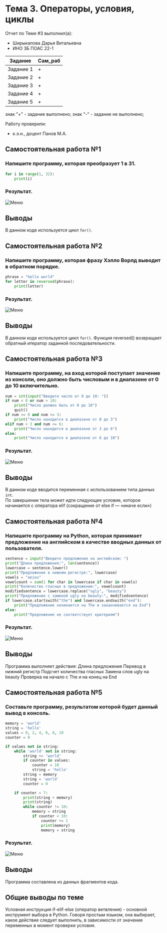 # Тема 3. Операторы, условия, циклы 
Отчет по Теме #3 выполнил(а):
- Ширыкалова Дарья Витальевна
- ИНО ЗБ ПОАС 22-1

| Задание | Сам_раб |
| ------ | ------ |
| Задание 1 | + |
| Задание 2 | + |
| Задание 3 | + |
| Задание 4 | + |
| Задание 5 | + |

знак "+" - задание выполнено; знак "-" - задание не выполнено;

Работу проверили:
- к.э.н., доцент Панов М.А.

## Самостоятельная работа №1
### Напишите программу, которая преобразует 1 в 31.

```python
for i in range(1, 32):
    print(i)
```
### Результат.
![Меню](https://github.com/Davishir/Software_engineering/blob/Tema_3/img/tema_3/Capture001.png)

## Выводы

В данном коде используется цикл `for()`.  

## Самостоятельная работа №2
### Напишите программу, которая фразу Хэлло Ворлд выводит в обратном порядке.

```python
phrase = "hello world"
for letter in reversed(phrase):
    print(letter)

```
### Результат.
![Меню](https://github.com/Davishir/Software_engineering/blob/main/img/tema_2/Capture002.png)

## Выводы

В данном коде используется цикл `for()`. Функция reversed() возвращает обратный итератор заданной последовательности. 
  
## Самостоятельная работа №3
### Напишите программу, на вход которой поступает значение из консоли, оно должно быть числовым и в диапазоне от 0 до 10 включительно.

```python
num = int(input("Введите число от 0 до 10: "))
if num < 0 or num > 10:
    print("Число должно быть от 0 до 10")
    quit()
if num >= 0 and num <= 3:
    print("Число находится в диапазоне от 0 до 3")
elif num > 3 and num <= 6:
    print("Число находится в диапазоне от 3 до 6")
else:
    print("Число находится в диапазоне от 6 до 10")
```
### Результат.
![Меню](https://github.com/Davishir/Software_engineering/blob/Tema_3/img/tema_3/Capture003.png)

## Выводы

В данном коде вводится переменная с использованием типа данных `int`.  
По завершении тела может идти следующее условие, которое начинается с оператора elif (сокращение от else if — «иначе если»)
  
## Самостоятельная работа №4
### Напишите программу на Python, которая принимает предложение на английском  в качестве вводных данных от пользователя.

```python
sentence = input("Введите предложение на английском: ")
print("Длина предложения:", len(sentence))
lowercase = sentence.lower()
print("Предложение в нижнем регистре:", lowercase)
vowels = "aeiou"
vowelcount = sum(1 for char in lowercase if char in vowels)
print("Количество гласных в предложении:", vowelcount)
modifiedsentence = lowercase.replace("ugly", "beauty")
print("Предложение с заменой ugly на beauty:", modifiedsentence)
if lowercase.startswith("the") and lowercase.endswith("end"):
    print("Предложение начинается на The и заканчивается на End")
else:
    print("Предложение не соответствует критериям")

```
### Результат.
![Меню](https://github.com/Davishir/Software_engineering/blob/main/img/tema_2/Capture004.png)

## Выводы
Программа выполняет действия:
 Длина предложения
 Перевод в нижний регистр
 Подсчет количества гласных
 Замена слов ugly на beauty
 Проверка на начало с The и на конец на End


  
## Самостоятельная работа №5
### Составьте программу, результатом которой будет данный вывод в консоль.

```python
memory = 'world'
string = 'hello'
values = 0, 2, 4, 6, 8, 10
counter = 0

if values not in string:
    while 'world' not in string:
        string += 'world'
        if counter in values:
            counter = 10
            string = 'hello'
        string = memory
        string = 'world'
        counter = 0

    if counter > 7:
        print(string + memory)
        print(string)
        while counter != 10:
            memory = string
            if counter < 10:
                counter += 1
                print(memory)
                memory = string

```
### Результат.
![Меню](https://github.com/Davishir/Software_engineering/blob/main/img/tema_2/Capture005.png)

## Выводы

Программа составлена из данных фрагментов кода.
  
## Общие выводы по теме
Условная инструкция if-elif-else (оператор ветвления) - основной инструмент выбора в Python. 
Говоря простым языком, она выбирает, какое действие следует выполнить, в зависимости от значения переменных в момент проверки условия.

